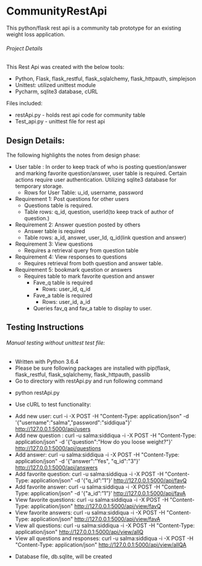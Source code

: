 # CommunityRestApi

This python/flask rest api is a community tab prototype for an existing weight loss application. 

###### Project Details
This Rest Api was created with the below tools:
  * Python, Flask, flask_restful, flask_sqlalchemy, flask_httpauth, simplejson
  * Unittest: utilized unittest module
  * Pycharm, sqlite3 database, cURL

Files included: 
 - restApi.py - holds rest api code for community table
 - Test_api.py - unittest file for rest api


## Design Details: 
The following highlights the notes from design phase:


 * User table : In order to keep track of who is posting question/answer and marking favorite question/answer, user table is required. Certain actions require user authentication. Utilizing sqlite3 database for temporary storage.  
    * Rows for User Table: u_id, username, password
 * Requirement 1: Post questions for other users  
    * Questions table is required.
    * Table rows: q_id, question, userId(to keep track of author of question.)
 * Requirement 2: Answer question posted by others
    * Answer table is required
    * Table rows: a_id, answer, user_Id, q_id(link question and answer)
 * Requirement 3: View questions
    * Requires a retrieval query from question table
 * Requirement 4: View responses to questions
    * Requires retrieval from both question and answer table.
 * Requirement 5: bookmark question or answers
    * Requires table to mark favorite question and answer
       * Fave_q table is required
         * Rows: user_id, q_id
       * Fave_a table is required
         * Rows: user_id, a_id
      * Queries fav_q and fav_a table to display to user. 
      
      
## Testing Instructions

###### Manual testing without unittest test file: 

* Written with Python 3.6.4
* Please be sure following packages are installed with pip(flask, flask_restful, flask_sqlalchemy, flask_httpauth, passlib
* Go to directory with restApi.py and run following command
 - python restApi.py
* Use cURL to test functionality: 
 - Add new user: curl -i -X POST -H "Content-Type: application/json" -d '{"username":"salma","password":"siddiqua"}' http://127.0.0.1:5000/api/users
 - Add new question : curl -u salma:siddiqua -i -X POST -H "Content-Type: application/json" -d '{"question":"How do you loose weight?"}' http://127.0.0.1:5000/api/questions
 - Add answer: curl -u salma:siddiqua -i -X POST -H "Content-Type: application/json" -d '{"answer":"Yes", "q_id":"3"}' http://127.0.0.1:5000/api/answers
 - Add favorite question: curl -u salma:siddiqua -i -X POST -H "Content-Type: application/json" -d '{"q_id”:”1”}’ http://127.0.0.1:5000/api/favQ
 - Add favorite answer: curl -u salma:siddiqua -i -X POST -H "Content-Type: application/json" -d '{"a_id”:”1”}’ http://127.0.0.1:5000/api/favA
 - View favorite questions: curl -u salma:siddiqua -i -X POST -H "Content-Type: application/json" http://127.0.0.1:5000/api/view/favQ
 - View favorite answers: curl -u salma:siddiqua -i -X POST -H "Content-Type: application/json" http://127.0.0.1:5000/api/view/favA
 - View all questions: curl -u salma:siddiqua -i -X POST -H "Content-Type: application/json" http://127.0.0.1:5000/api/view/allQ
 - View all questions and responses: curl -u salma:siddiqua -i -X POST -H "Content-Type: application/json" http://127.0.0.1:5000/api/view/allQA

* Database file, db.sqlite, will be created



